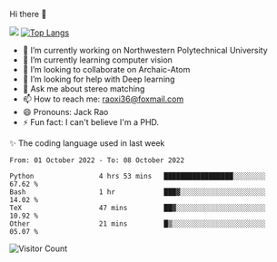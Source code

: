 Hi there 👋

![](https://github-readme-stats.vercel.app/api?username=Raohaocheng)
[![Top Langs](https://github-readme-stats.vercel.app/api/top-langs/?username=Raohaocheng&layout=compact)](https://github.com/anuraghazra/github-readme-stats)

- 🔭 I’m currently working on Northwestern Polytechnical University
- 🌱 I’m currently learning computer vision
- 👯 I’m looking to collaborate on Archaic-Atom
- 🤔 I’m looking for help with Deep learning
- 💬 Ask me about stereo matching
- 📫 How to reach me: raoxi36@foxmail.com
- 😄 Pronouns: Jack Rao
- ⚡ Fun fact: I can't believe I'm a PHD.

✨ The coding language used in last week
<!--START_SECTION:waka-->

```text
From: 01 October 2022 - To: 08 October 2022

Python                4 hrs 53 mins   █████████████████░░░░░░░░   67.62 %
Bash                  1 hr            ███▓░░░░░░░░░░░░░░░░░░░░░   14.02 %
TeX                   47 mins         ██▓░░░░░░░░░░░░░░░░░░░░░░   10.92 %
Other                 21 mins         █▒░░░░░░░░░░░░░░░░░░░░░░░   05.07 %
```

<!--END_SECTION:waka-->

![Visitor Count](https://profile-counter.glitch.me/Raohaocheng/count.svg)
